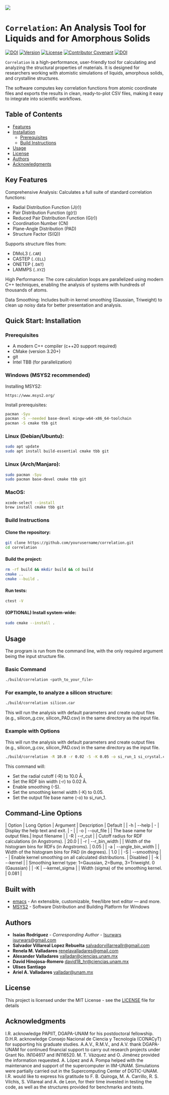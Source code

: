 ![](Images/Banner.png)

# `Correlation`: An Analysis Tool for Liquids and for Amorphous Solids

[![DOI](https://zenodo.org/badge/DOI/10.5281/zenodo.5514113.svg)](https://doi.org/10.5281/zenodo.5514113) [![Version](https://img.shields.io/badge/version-1.0.4-green)](https://img.shields.io/badge/version-1.0.4-green) [![License](https://img.shields.io/badge/license-MIT-brightgreen)](https://img.shields.io/badge/license-MIT-brightgreen) [![Contributor Covenant](https://img.shields.io/badge/Contributor%20Covenant-2.0-4baaaa.svg)](code_of_conduct.md) [![DOI](https://joss.theoj.org/papers/10.21105/joss.02976/status.svg)](https://doi.org/10.21105/joss.02976)

`Correlation` is a high-performance, user-friendly tool for calculating and analyzing the structural properties of materials. It is designed for researchers working with atomistic simulations of liquids, amorphous solids, and crystalline structures.

The software computes key correlation functions from atomic coordinate files and exports the results in clean, ready-to-plot CSV files, making it easy to integrate into scientific workflows.

## Table of Contents
- [Features](#features)
- [Installation](#installation)
  - [Prerequisites](#prerequisites)
  - [Build Instructions](#build)
- [Usage](#usage)
- [License](#license)
- [Authors](#authors)
- [Acknowledgments](#acknowledgments)

## Key Features

Comprehensive Analysis: Calculates a full suite of standard correlation functions:

- Radial Distribution Function (J(r))
- Pair Distribution Function (g(r))
- Reduced Pair Distribution Function (G(r))
- Coordination Number (CN)
- Plane-Angle Distribution (PAD)
- Structure Factor (S(Q))

Supports structure files from:
- DMoL3 (`.CAR`)
- CASTEP (`.CELL`)
- ONETEP (`.DAT`)
- LAMMPS (`.XYZ`)

High Performance: The core calculation loops are parallelized using modern C++ techniques, enabling the analysis of systems with hundreds of thousands of atoms.

Data Smoothing: Includes built-in kernel smoothing (Gaussian, Triweight) to clean up noisy data for better presentation and analysis.

## Quick Start: Installation

### Prerequisites

- A modern C++ compiler (c++20 support required)
- CMake (version 3.20+)
- git
- Intel TBB (for parallelization)

### Windows (MSYS2 recommended)

Installing MSYS2:
```
https://www.msys2.org/
```

Install prerequisites:

```bash
pacman -Syu
pacman -S --needed base-devel mingw-w64-x86_64-toolchain
pacman -S cmake tbb git
```

### Linux (Debian/Ubuntu):

```bash
sudo apt update
sudo apt install build-essential cmake tbb git
```

### Linux (Arch/Manjaro):

```bash
sudo pacman -Syu
sudo pacman base-devel cmake tbb git
```

### MacOS:

```bash
xcode-select --install
brew install cmake tbb git
```

### Build Instructions

#### Clone the repository:

```bash
git clone https://github.com/yourusername/correlation.git
cd correlation
```

#### Build the project:

```bash
rm -rf build && mkdir build && cd build
cmake ..
cmake --build .
```

#### Run tests:

```bash
ctest -V
```


#### (OPTIONAL) Install system-wide:

```bash
sudo cmake --install .
```



## Usage

The program is run from the command line, with the only required argument being the input structure file.

### Basic Command

```bash
./build/correlation <path_to_your_file>
```
### For example, to analyze a silicon structure:

```bash
./build/correlation silicon.car
```
This will run the analysis with default parameters and create output files (e.g., silicon_g.csv, silicon_PAD.csv) in the same directory as the input file.

### Example with Options

This will run the analysis with default parameters and create output files (e.g., silicon_g.csv, silicon_PAD.csv) in the same directory as the input file.
```bash
./build/correlation -R 10.0 -r 0.02 -S -K 0.05 -o si_run_1 si_crystal.car
```
This command will:

- Set the radial cutoff (-R) to 10.0 Å.
- Set the RDF bin width (-r) to 0.02 Å.
- Enable smoothing (-S).
- Set the smoothing kernel width (-K) to 0.05.
- Set the output file base name (-o) to si_run_1.

## Command-Line Options

| Option | Long Option | Argument | Description | Default |
| -h | --help | - | Display the help text and exit. | - |
| -o | --out_file | <path> | The base name for output files.| Input filename |
| -R | --r_cut | <float> | Cutoff radius for RDF calculations (in Angstroms). | 20.0 |
| -r | --r_bin_width | <float> | Width of the histogram bins for RDFs (in Angstroms). | 0.05 |
| -a | --angle_bin_width | <float> | Width of the histogram bins for PAD (in degrees). | 1.0 |
| -S | --smoothing | - | Enable kernel smoothing on all calculated distributions. | Disabled |
| -k | --kernel | <int> | Smoothing kernel type: 1=Gaussian, 2=Bump, 3=Triweight. 0 (Gaussian) |
| -K | --kernel_sigma | <float> | Width (sigma) of the smoothing kernel. | 0.081 |


## Built with

- [emacs](https://www.gnu.org/software/emacs/) - An extensible, customizable, free/libre text editor — and more.
- [MSYS2](https://www.msys2.org/) - Software Distribution and Building Platform for Windows

## Authors

- **Isaías Rodríguez** - _Corresponding Author_ - [Isurwars](https://github.com/Isurwars) <isurwars@gmail.com>
- **Salvador Villareal Lopez Rebuelta** <salvadorvillarreallr@gmail.com>
- **Renela M. Valladares** <renelavalladares@gmail.com>
- **Alexander Valladares** <valladar@ciencias.unam.mx>
- **David Hinojosa-Romero** <david18_hr@ciencias.unam.mx>
- **Ulises Santiago**
- **Ariel A. Valladares** <valladar@unam.mx>

## License

This project is licensed under the MIT License - see the [LICENSE](LICENSE) file for details

## Acknowledgments

I.R. acknowledge PAPIIT, DGAPA-UNAM for his postdoctoral fellowship.
D.H.R. acknowledge Consejo Nacional de Ciencia y Tecnología (CONACyT) for supporting his graduate studies.
A.A.V., R.M.V., and A.V. thank DGAPA-UNAM for continued financial support to carry out research projects under Grant No. IN104617 and IN116520.
M. T. Vázquez and O. Jiménez provided the information requested.
A. López and A. Pompa helped with the maintenance and support of the supercomputer in IIM-UNAM.
Simulations were partially carried out in the Supercomputing Center of DGTIC-UNAM.
I.R. would like to express his gratitude to F. B. Quiroga, M. A. Carrillo, R. S. Vilchis, S. Villareal and A. de Leon, for their time invested in testing the code, as well as the structures provided for benchmarks and tests.
